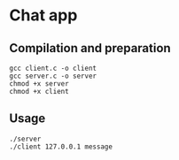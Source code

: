 # Chat app

## Compilation and preparation

```
gcc client.c -o client
gcc server.c -o server
chmod +x server
chmod +x client
```

## Usage

```
./server
./client 127.0.0.1 message
```
